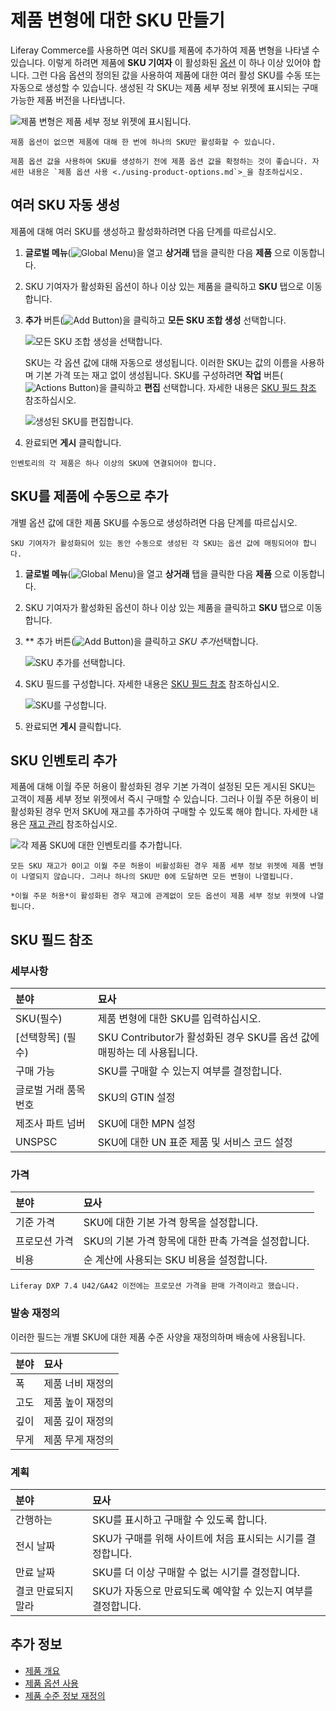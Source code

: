 
# 제품 변형에 대한 SKU 만들기

Liferay Commerce를 사용하면 여러 SKU를 제품에 추가하여 제품 변형을 나타낼 수 있습니다. 이렇게 하려면 제품에 **SKU 기여자** 이 활성화된 [옵션](../products/using-product-options.md) 이 하나 이상 있어야 합니다. 그런 다음 옵션의 정의된 값을 사용하여 제품에 대한 여러 활성 SKU를 수동 또는 자동으로 생성할 수 있습니다. 생성된 각 SKU는 제품 세부 정보 위젯에 표시되는 구매 가능한 제품 버전을 나타냅니다.

![제품 변형은 제품 세부 정보 위젯에 표시됩니다.](./creating-skus-for-product-variants/images/01.png)

```{note}
제품 옵션이 없으면 제품에 대해 한 번에 하나의 SKU만 활성화할 수 있습니다.
```

```{tip}
제품 옵션 값을 사용하여 SKU를 생성하기 전에 제품 옵션 값을 확정하는 것이 좋습니다. 자세한 내용은 `제품 옵션 사용 <./using-product-options.md`>_을 참조하십시오.
```

## 여러 SKU 자동 생성

제품에 대해 여러 SKU를 생성하고 활성화하려면 다음 단계를 따르십시오.

1. **글로벌 메뉴**(![Global Menu](../../../images/icon-applications-menu.png))을 열고 **상거래** 탭을 클릭한 다음 **제품** 으로 이동합니다.

1. SKU 기여자가 활성화된 옵션이 하나 이상 있는 제품을 클릭하고 **SKU** 탭으로 이동합니다.

1. **추가** 버튼(![Add Button](../../../images/icon-add.png))을 클릭하고 **모든 SKU 조합 생성** 선택합니다.

   ![모든 SKU 조합 생성을 선택합니다.](./creating-skus-for-product-variants/images/02.png)

   SKU는 각 옵션 값에 대해 자동으로 생성됩니다. 이러한 SKU는 값의 이름을 사용하며 기본 가격 또는 재고 없이 생성됩니다. SKU를 구성하려면 **작업** 버튼(![Actions Button](../../../images/icon-actions.png))을 클릭하고 **편집** 선택합니다. 자세한 내용은 [SKU 필드 참조](#sku-fields-reference) 참조하십시오.

   ![생성된 SKU를 편집합니다.](./creating-skus-for-product-variants/images/03.png)

1. 완료되면 **게시** 클릭합니다.

```{important}
인벤토리의 각 제품은 하나 이상의 SKU에 연결되어야 합니다.
```

## SKU를 제품에 수동으로 추가

개별 옵션 값에 대한 제품 SKU를 수동으로 생성하려면 다음 단계를 따르십시오.

   ```{important}
   SKU 기여자가 활성화되어 있는 동안 수동으로 생성된 각 SKU는 옵션 값에 매핑되어야 합니다.
   ```

1. **글로벌 메뉴**(![Global Menu](../../../images/icon-applications-menu.png))을 열고 **상거래** 탭을 클릭한 다음 **제품** 으로 이동합니다.

1. SKU 기여자가 활성화된 옵션이 하나 이상 있는 제품을 클릭하고 **SKU** 탭으로 이동합니다.

1. ** 추가 버튼(![Add Button](../../../images/icon-add.png))을 클릭하고 *SKU 추가*선택합니다.

   ![SKU 추가를 선택합니다.](./creating-skus-for-product-variants/images/04.png)

1. SKU 필드를 구성합니다. 자세한 내용은 [SKU 필드 참조](#sku-fields-reference) 참조하십시오.

   ![SKU를 구성합니다.](./creating-skus-for-product-variants/images/05.png)

1. 완료되면 **게시** 클릭합니다.

## SKU 인벤토리 추가

제품에 대해 이월 주문 허용이 활성화된 경우 기본 가격이 설정된 모든 게시된 SKU는 고객이 제품 세부 정보 위젯에서 즉시 구매할 수 있습니다. 그러나 이월 주문 허용이 비활성화된 경우 먼저 SKU에 재고를 추가하여 구매할 수 있도록 해야 합니다. 자세한 내용은 [재고 관리](../../../inventory-management.md) 참조하십시오.

![각 제품 SKU에 대한 인벤토리를 추가합니다.](./creating-skus-for-product-variants/images/06.png)

```{note}
모든 SKU 재고가 0이고 이월 주문 허용이 비활성화된 경우 제품 세부 정보 위젯에 제품 변형이 나열되지 않습니다. 그러나 하나의 SKU만 0에 도달하면 모든 변형이 나열됩니다. 

*이월 주문 허용*이 활성화된 경우 재고에 관계없이 모든 옵션이 제품 세부 정보 위젯에 나열됩니다. 
```

## SKU 필드 참조

### 세부사항

| 분야            | 묘사                                                |
|:------------- |:------------------------------------------------- |
| SKU(필수)       | 제품 변형에 대한 SKU를 입력하십시오.                            |
| \[선택항목\] (필수) | SKU Contributor가 활성화된 경우 SKU를 옵션 값에 매핑하는 데 사용됩니다. |
| 구매 가능         | SKU를 구매할 수 있는지 여부를 결정합니다.                         |
| 글로벌 거래 품목 번호  | SKU의 GTIN 설정                                      |
| 제조사 파트 넘버     | SKU에 대한 MPN 설정                                    |
| UNSPSC        | SKU에 대한 UN 표준 제품 및 서비스 코드 설정                      |

### 가격

| 분야      | 묘사                              |
|:------- |:------------------------------- |
| 기준 가격   | SKU에 대한 기본 가격 항목을 설정합니다.        |
| 프로모션 가격 | SKU의 기본 가격 항목에 대한 판촉 가격을 설정합니다. |
| 비용      | 순 계산에 사용되는 SKU 비용을 설정합니다.       |

```{note}
Liferay DXP 7.4 U42/GA42 이전에는 프로모션 가격을 판매 가격이라고 했습니다.
```

### 발송 재정의

이러한 필드는 개별 SKU에 대한 제품 수준 사양을 재정의하며 배송에 사용됩니다.

| 분야 | 묘사        |
|:-- |:--------- |
| 폭  | 제품 너비 재정의 |
| 고도 | 제품 높이 재정의 |
| 깊이 | 제품 깊이 재정의 |
| 무게 | 제품 무게 재정의 |

### 계획

| 분야         | 묘사                                   |
|:---------- |:------------------------------------ |
| 간행하는       | SKU를 표시하고 구매할 수 있도록 합니다.             |
| 전시 날짜      | SKU가 구매를 위해 사이트에 처음 표시되는 시기를 결정합니다.  |
| 만료 날짜      | SKU를 더 이상 구매할 수 없는 시기를 결정합니다.        |
| 결코 만료되지 말라 | SKU가 자동으로 만료되도록 예약할 수 있는지 여부를 결정합니다. |

## 추가 정보

* [제품 개요](./products-overview.md)
* [제품 옵션 사용](./using-product-options.md)
* [제품 수준 정보 재정의](./overriding-product-level-information.md)
